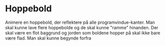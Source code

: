 # Hoppebold
 Animere en hoppebold, der reflektere på alle programvindue-kanter. Man skal kunne lave flere hoppebolde og de skal kunne "ramme" hinanden.  Der skal være en flot baggrund og jorden som boldene hopper på skal ikke bare være flad. Man skal kunne begynde forfra
